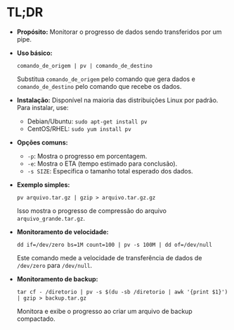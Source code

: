 # TL;DR

- **Propósito:** Monitorar o progresso de dados sendo transferidos por um pipe.

- **Uso básico:**
  ```
  comando_de_origem | pv | comando_de_destino
  ```
  Substitua `comando_de_origem` pelo comando que gera dados e `comando_de_destino` pelo comando que recebe os dados.

- **Instalação:** Disponível na maioria das distribuições Linux por padrão. Para instalar, use:
  - Debian/Ubuntu: `sudo apt-get install pv`
  - CentOS/RHEL: `sudo yum install pv`

- **Opções comuns:**
  - `-p`: Mostra o progresso em porcentagem.
  - `-e`: Mostra o ETA (tempo estimado para conclusão).
  - `-s SIZE`: Especifica o tamanho total esperado dos dados.

- **Exemplo simples:**
  ```
  pv arquivo.tar.gz | gzip > arquivo.tar.gz.gz
  ```
  Isso mostra o progresso de compressão do arquivo `arquivo_grande.tar.gz`.

- **Monitoramento de velocidade:**
  ```
  dd if=/dev/zero bs=1M count=100 | pv -s 100M | dd of=/dev/null
  ```
  Este comando mede a velocidade de transferência de dados de `/dev/zero` para `/dev/null`.

- **Monitoramento de backup:**
  ```
  tar cf - /diretorio | pv -s $(du -sb /diretorio | awk '{print $1}') | gzip > backup.tar.gz
  ```
  Monitora e exibe o progresso ao criar um arquivo de backup compactado.